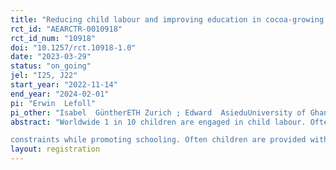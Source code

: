 ```yaml
---
title: "Reducing child labour and improving education in cocoa-growing communities: experimental evidence on the impact of school kits from Ghana"
rct_id: "AEARCTR-0010918"
rct_id_num: "10918"
doi: "10.1257/rct.10918-1.0"
date: "2023-03-29"
status: "on_going"
jel: "I25, J22"
start_year: "2022-11-14"
end_year: "2024-02-01"
pi: "Erwin  Lefoll"
pi_other: "Isabel  GüntherETH Zurich ; Edward  AsieduUniversity of Ghana"
abstract: "Worldwide 1 in 10 children are engaged in child labour. Often, these children do not attend school regularly; thus, their current and future well-being is threatened. In Ghana, more than 50% of children in cocoa-growing areas are engaged in child labour—more than half a million children. A common approach to reducing child labour by the industry and policy is to tackle households' financial
constraints while promoting schooling. Often children are provided with "school kits" that include necessary school supplies such as a uniform, bag, shoes, books, and writing materials. Previous research has only looked at the impact of providing individual school items on education with limited results, and no study has analysed whether comprehensive school kits addressing the financial constraints of buying school equipment reduce child labour. Yet, children in low-income settings often suffer from a shortage of multiple school materials, which might be one of the reasons why children miss school in cocoa communities. This study conducts an experiment to examine the impact of school kits on child labour, school attendance, learning and child well-being in cocoa communities in Ghana. "
layout: registration
---
```


